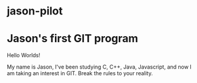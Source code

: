# jason-pilot
Jason's first GIT program
=

Hello Worlds!

My name is Jason, I've been studying C, C++, Java, Javascript, 
and now I am taking an interest in GIT. Break the rules to 
your reality.

